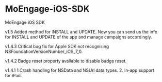# MoEngage-iOS-SDK
MoEngage iOS SDK

v1.5
Added method for INSTALL and UPDATE. Now you can send us the info for INSTALL and UPDATE of the app and manage campaigns accordingly.

v1.4.3
Critical bug fix for Apple SDK not recognising NSFoundationVersionNumber_iOS_7_0.

v1.4.2
Badge reset property available to disable badge reset.

v1.4.1
1.Crash handling for NSData and NSUrl data types.
2. In-app support for iPad.
